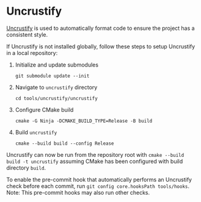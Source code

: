 # Uncrustify

[Uncrustify](https://github.com/uncrustify/uncrustify) is used to automatically format code to ensure the project has a consistent style.

If Uncrustify is not installed globally, follow these steps to setup Uncrustify in a local repository:

1. Initialize and update submodules

   `git submodule update --init`

2. Navigate to `uncrustify` directory

   `cd tools/uncrustify/uncrustify`

3. Configure CMake build

   `cmake -G Ninja -DCMAKE_BUILD_TYPE=Release -B build`

4. Build `uncrustify`

   `cmake --build build --config Release`

Uncrustify can now be run from the repository root with `cmake --build build -t uncrustify` assuming CMake has been configured with build directory `build`.

To enable the pre-commit hook that automatically performs an Uncrustify check before each commit, run `git config core.hooksPath tools/hooks`. Note: This pre-commit hooks may also run other checks.